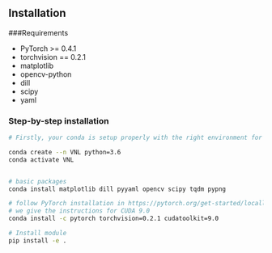 ## Installation

###Requirements
- PyTorch >= 0.4.1
- torchvision == 0.2.1
- matplotlib
- opencv-python
- dill
- scipy
- yaml

### Step-by-step installation
```bash
# Firstly, your conda is setup properly with the right environment for that

conda create --n VNL python=3.6
conda activate VNL


# basic packages
conda install matplotlib dill pyyaml opencv scipy tqdm pypng

# follow PyTorch installation in https://pytorch.org/get-started/locally/
# we give the instructions for CUDA 9.0
conda install -c pytorch torchvision=0.2.1 cudatoolkit=9.0

# Install module
pip install -e .

```